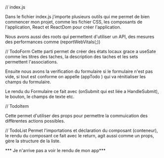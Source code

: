 // index.js 

Dans le fichier index.js j'importe plusieurs outils qui me permet de bien commencer mon projet, comme les fichier CSS, les composants de l'application, React et ReactDom pour créer l'application.

Nous avons aussi des roots qui permettent d'utiliser un API, des mesures des performances comme (reportWebVitals(;))

// TodoForm
Cette parti permet de créer des états locaux grace a useSate comme les titres des taches, la description des taches et les sets permettent l'associations.

Ensuite nous avons la verification du formulaire si le formulaire n'est pas vide, si tout est conforme on appelle (appTodo ) qui va rénitialiser les champs du formulaire.

Le rendu du Formulaire ce fait avec (onSubmit qui est liée a HandleSubmit), le bouton, le champs de texte etc.

// TodoItem

Cette permet d'utiliser des props pour permettre la commuication des diffèrentes actions possibles.

// TodoList 
Permet l'importations et déclaration du composant (conteneur), le rendu du composant ce  fait avec le return, agit aussi comme un props, gère la structure de la liste.

*** Je n'arrive pas a voir le rendu de mon app***